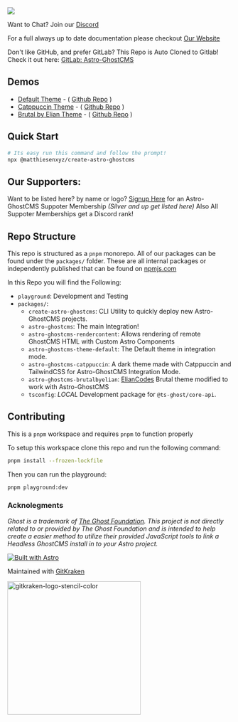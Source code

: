 <img src="https://repository-images.githubusercontent.com/742727289/d4fb3f65-0d5f-4a1a-9f8b-9b3e2dc90bde" />

Want to Chat?  Join our [Discord](https://discord.gg/u7NZqUyeAR)

For a full always up to date documentation please checkout [Our Website](https://astro-ghostcms.xyz)

Don't like GitHub, and prefer GitLab?  This Repo is Auto Cloned to Gitlab! Check it out here: [GitLab: Astro-GhostCMS](https://gitlab.com/matthiesenxyz/astro-ghostcms)

## Demos

- [Default Theme](https://demo.astro-ghostcms.xyz) - ( [Github Repo](https://github.com/MatthiesenXYZ/demo-astroghostcms-themedefault) )
- [Catppuccin Theme](https://catppuccindark-demo.astro-ghostcms.xyz/) - ( [Github Repo](https://github.com/MatthiesenXYZ/demo-astroghostcms-catppuccin) )
- [Brutal by Elian Theme](https://brutal-demo.astro-ghostcms.xyz) - ( [Github Repo](https://github.com/MatthiesenXYZ/demo-astroghostcms-brutalbyelian) )

## Quick Start

```sh
# Its easy run this command and follow the prompt!
npx @matthiesenxyz/create-astro-ghostcms
```

## Our Supporters:

Want to be listed here? by name or logo? [Signup Here](https://www.buymeacoffee.com/adammatthiesen/membership) for an Astro-GhostCMS Suppoter Membership *(Silver and up get listed here)* Also All Suppoter Memberships get a Discord rank!

## Repo Structure

This repo is structured as a `pnpm` monorepo.  All of our packages can be found under the `packages/` folder.  These are all internal packages or independently published that can be found on [npmjs.com](https://npmjs.com)

In this Repo you will find the Following:

- `playground`: Development and Testing
- `packages/`:
  - `create-astro-ghostcms`: CLI Utility to quickly deploy new Astro-GhostCMS projects.
  - `astro-ghostcms`: The main Integration!
  - `astro-ghostcms-rendercontent`: Allows rendering of remote GhostCMS HTML with Custom Astro Components
  - `astro-ghostcms-theme-default`: The Default theme in integration mode.
  - `astro-ghostcms-catppuccin`: A dark theme made with Catppuccin and TailwindCSS for Astro-GhostCMS Integration Mode.
  - `astro-ghostcms-brutalbyelian`: [ElianCodes](https://www.elian.codes/) Brutal theme modified to work with Astro-GhostCMS
  - `tsconfig`: *LOCAL* Development package for `@ts-ghost/core-api`.

## Contributing

This is a `pnpm` workspace and requires `pnpm` to function properly

To setup this workspace clone this repo and run the following command:

```sh
pnpm install --frozen-lockfile
```

Then you can run the playground:

```sh
pnpm playground:dev
```

### Acknolegments

*Ghost is a trademark of [The Ghost Foundation](https://ghost.org/trademark/). This project is not directly related to or provided by The Ghost Foundation and is intended to help create a easier method to utilize their provided JavaScript tools to link a Headless GhostCMS install in to your Astro project.* 

[![Built with Astro](https://astro.badg.es/v2/built-with-astro/medium.svg)](https://astro.build)

Maintained with [GitKraken](https://www.gitkraken.com/invite/hirocQWn)

<img width="300" alt="gitkraken-logo-stencil-color" src="https://github.com/MatthiesenXYZ/astro-ghostcms/assets/30383579/751e20a9-8f7e-4a74-9fec-665e17f8715a">
